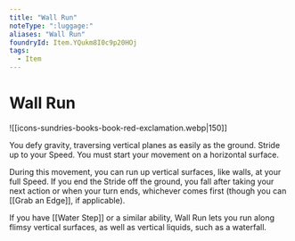 ```yaml
---
title: "Wall Run"
noteType: ":luggage:"
aliases: "Wall Run"
foundryId: Item.YQukm8I0c9p20HOj
tags:
  - Item
---
```


# Wall Run
![[icons-sundries-books-book-red-exclamation.webp|150]]

You defy gravity, traversing vertical planes as easily as the ground. Stride up to your Speed. You must start your movement on a horizontal surface.

During this movement, you can run up vertical surfaces, like walls, at your full Speed. If you end the Stride off the ground, you fall after taking your next action or when your turn ends, whichever comes first (though you can [[Grab an Edge]], if applicable).

If you have [[Water Step]] or a similar ability, Wall Run lets you run along flimsy vertical surfaces, as well as vertical liquids, such as a waterfall.
